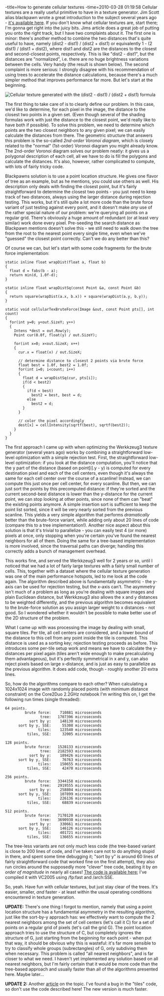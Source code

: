 -title=How to generate cellular textures
-time=2010-03-28 01:19:58
Cellular textures are a really useful primitive to have in a texture generator. Jim Scott alias blackpawn wrote a great introduction to the subject several years ago \- [it's available here](http://blackpawn.com/texts/cellular/default.html). If you don't know what cellular textures are, start there; I'm gonna get right into the juicy bits. Jims article does a great job of putting you onto the right track, but I have two complaints about it. The first one is minor: there's another method to combine the two distances that's quite useful to have, namely \(dist2 \- dist1\) / \(dist2 \+ dist1\) or equivalently 1 \- \(2 dist1\) / \(dist1 \+ dist2\), where dist1 and dist2 are the distances to the closest and second\-closest points, respectively. This is like "dist2 \- dist1", but the distances are "normalized", i.e. there are no huge brightness variations between the cells. Very handy \(the result is shown below\). The second complaint is more serious: I strongly disagree with his recommendation of using trees to accelerate the distance calculations, because there's a much simpler method that improves performance far more. But let's start at the beginning.

![Cellular texture generated with the (dist2 - dist1) / (dist2 + dist1) formula](http://www.farbrausch.de/~fg/blog/cellular.png)



The first thing to take care of is to clearly define our problem. In this case, we'd like to determine, for each pixel in the image, the distance to the closest two points in a given set. \(Even though several of the shading formulas work with just the distance to the closest point, we'd really like to have both if possible\). To solve this problem, we need to determine which points are the two closest neighbors to any given pixel; we can easily calculate the distances from there. The geometric structure that answers this problem is the so\-called *2nd\-order Voronoi diagram*, which is closely related to the "normal" \(1st\-order\) Voronoi diagram you might already know. The 2nd\-order Voronoi diagram solves our problem neatly: it gives us a polygonal description of each cell, all we have to do is fill the polygons and calculate the distances. It's also, however, rather complicated to compute, with lots of fairly tricky code.

Blackpawns solution is to use a point location structure. He gives one flavor of tree as an example, but as he mentions, you could use others as well. His description only deals with finding the closest point, but it's fairly straightforward to determine the closest two points \- you just need to keep track of two distances, always using the larger distance during rejection testing. This works, but it's still quite a lot more code than the brute force variant of just testing against every point, and it doesn't make *any* use of the rather special nature of our problem: we're querying all points on a regular grid. There's obviously a huge amount of redundant \(or at least very similar\) work done every pixel. Pre\-seeding the search distance as Blackpawn mentions doesn't solve this \- we still need to walk down the tree from the root to the nearest point every single time, even when we've "guessed" the closest point correctly. Can't we do any better than this?

Of course we can, but let's start with some code fragments for the brute force implementation:

```
static inline float wrapDist(float a, float b)
{
  float d = fabs(b - a);
  return min(d, 1.0f-d);
}

static inline float wrapDistSq(const Point &a, const Point &b)
{
  return square(wrapDist(a.x, b.x)) + square(wrapDist(a.y, b.y));
}

static void cellularTexBruteForce(Image &out, const Point pts[], int count)
{
  for(int y=0; y<out.SizeY; y++)
  {
    Intens *dest = out.Row(y);
    Point cur(0.0f, float(y) / out.SizeY);

    for(int x=0; x<out.SizeX; x++)
    {
      cur.x = float(x) / out.SizeX;

      // determine distance to closest 2 points via brute force
      float best = 1.0f, best2 = 1.0f;
      for(int i=0; i<count; i++)
      {
        float d = wrapDistSq(cur, pts[i]);
        if(d < best2)
        {
          if(d < best)
            best2 = best, best = d;
          else
            best2 = d;
        }
      }

      // color the pixel accordingly
      dest[x] = cellIntensity(sqrtf(best), sqrtf(best2));
    }
  }
}
```

The first approach I came up with when optimizing the Werkkzeug3 texture generator \(several years ago\) works by combining a straightforward low\-level optimization with a simple rejection test. First, the straightforward low\-level optimization: if you look at the distance computation, you'll notice that the y part of the distance \(based on point\[i\].y \- y\) is computed for every destination pixel and each of the cell centers, even though it's always the same for each cell center over the course of a scanline! Instead, we can compute this just once per cell center, for every scanline. But then, we can just sort the points by this precomputed distance: if they're sorted and the current second\-best distance is lower than the y\-distance for the current point, we can stop looking at other points, since none of them can "beat" the existing points anymore. A simple insertion sort is sufficient to keep the point list sorted, since it will be very nearly sorted from the previous scanline. This yields a very simple algorithm that performs *dramatically* better than the brute\-force variant, while adding only about 20 lines of code \(compare this to a tree implementation!\). Another nice aspect about this solution is that it's trivial to parallelize \- you can easily test 4 \(or more\) pixels at once, only stopping when you're certain you've found the nearest neighbors for all of them. Doing the same for a tree\-based implementation is more involved, since the traversal paths can diverge; handling this correctly adds a bunch of management overhead.

This works fine, and served the Werkkzeug3 well for 2 years or so, until I noticed that we had a lot of fairly large textures with a fairly small number of cells. This, together with a dataset where the cellular texture generation was one of the main performance hotspots, led to me look at the code again. The algorithm described above is fundamentally asymmetric \- the y\-axis can be used for rejection testing, but the x\-axis can't. The asymmetry isn't much of a problem as long as you're dealing with square images and plain Euclidean distance, but Werkkzeug3 also allows the x and y distances to be weighted differently, and the previous algorithm becomes equivalent to the brute\-force solution as you assign larger weight to x distances \- not good. So I wondered whether it wouldn't be possible to make better use of the 2D structure of the problem.

What I came up with was processing the image by dealing with small, square tiles. Per tile, all cell centers are considered, and a lower bound of the distance to this cell from any point inside the tile is computed. This distance is used as a sorting key; rejection testing proceeds as before. This introduces some per\-tile setup work and means we have to calculate the y\-distances per pixel again \(tiles aren't wide enough to make precalculating them advantageous\), but it's perfectly symmetrical in x and y, can also reject pixels based on large x\-distance, and is just as easy to parallelize as the previous algorithm. It does add code, though \- roughly another 20 extra lines.

So, how do the algorithms compare to each other? When calculating a 1024x1024 image with randomly placed points \(with minimum distance constraint\) on the Core2Duo 2.2GHz notebook I'm writing this on, I get the following run times \(single threaded\):

```
64 points.
         brute force:    710881 microseconds
                tree:   1707396 microseconds
           sort by y:    148130 microseconds
      sort by y, SSE:     55308 microseconds
               tiles:    123540 microseconds
          tiles, SSE:     32005 microseconds

128 points.
         brute force:   1528133 microseconds
                tree:   2182593 microseconds
           sort by y:    189426 microseconds
      sort by y, SSE:     76763 microseconds
               tiles:    150655 microseconds
          tiles, SSE:     42470 microseconds

256 points.
         brute force:   3344158 microseconds
                tree:   2919555 microseconds
           sort by y:    258804 microseconds
      sort by y, SSE:    107899 microseconds
               tiles:    226136 microseconds
          tiles, SSE:     68839 microseconds

512 points.
         brute force:   7170120 microseconds
                tree:   3690930 microseconds
           sort by y:    330661 microseconds
      sort by y, SSE:    146126 microseconds
               tiles:    401721 microseconds
          tiles, SSE:    136655 microseconds
```

The tree\-less variants are not only *much* less code \(the tree\-based variant is close to 200 lines of code, and I've taken care not to do anything stupid in there, and spent some time debugging it; "sort by y" is around 60 lines of fairly straightforward code that worked fine on the first attempt\), they also run circles around the supposedly more "clever" tree code, beating it by *an order of magnitude* in nearly all cases! [The code is available here](http://www.farbrausch.de/~fg/code/cellular.cpp); I've compiled it with VC2005 using /fp:fast and /arch:SSE. 

So, yeah. Have fun with cellular textures, but just stay clear of the trees. It's easier, smaller, *and* faster \- at least within the usual operating conditions encountered in texture generation.

**UPDATE:** There's one thing I forgot to mention, namely that using a point location structure has a fundamental asymmetry in the resulting algorithm, just like the sort\-by\-y approach has: we effectively want to compute the 2 nearest neighbors among the set of cell centers \(let's call it C\) for a set of points on a regular grid of pixels \(let's call the grid G\). The point location approach tries to use the structure of C, but completely ignores the structure of G, just starting from the beginning for each point \- when put that way, it should be obvious why this is wasteful: it's far more sensible to try to classify whole groups \(subrectangles\) of G, only subdiving them when necessary. This problem is called "all nearest neighbors", and is far closer to what we need. I haven't yet implemented any solution based on all nearest neighbors, but I'm fairly certain that it would be more code than the tree\-based approach and usually faster than all of the algorithms presented here. Maybe later...

**UPDATE 2:** Another [article](*how-to-generate-cellular-textures-2) on the topic. I've found a bug in the "tiles" code, so don't use the code described here! The new version is much faster.